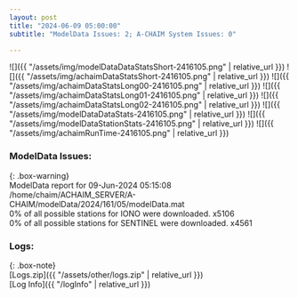 ```yaml
---
layout: post
title: "2024-06-09 05:00:00"
subtitle: "ModelData Issues: 2; A-CHAIM System Issues: 0"

---
```


![]({{ "/assets/img/modelDataDataStatsShort-2416105.png" | relative_url }})
![]({{ "/assets/img/achaimDataStatsShort-2416105.png" | relative_url }})
![]({{ "/assets/img/achaimDataStatsLong00-2416105.png" | relative_url }})
![]({{ "/assets/img/achaimDataStatsLong01-2416105.png" | relative_url }})
![]({{ "/assets/img/achaimDataStatsLong02-2416105.png" | relative_url }})
![]({{ "/assets/img/modelDataDataStats-2416105.png" | relative_url }})
![]({{ "/assets/img/modelDataStationStats-2416105.png" | relative_url }})
![]({{ "/assets/img/achaimRunTime-2416105.png" | relative_url }})


### ModelData Issues:  
  
{: .box-warning}  
 ModelData report for 09-Jun-2024 05:15:08   
 /home/chaim/ACHAIM_SERVER/A-CHAIM/modelData/2024/161/05/modelData.mat   
 0% of all possible stations for IONO were downloaded. x5106   
 0% of all possible stations for SENTINEL were downloaded. x4561   
  


### Logs:  
  
{: .box-note}  
[Logs.zip]({{ "/assets/other/logs.zip" | relative_url }})  
[Log Info]({{ "/logInfo" | relative_url }})  
